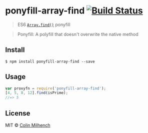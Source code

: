 # ponyfill-array-find [![Build Status](https://travis-ci.org/cmilhench/ponyfill-array-find.svg?branch=master)](https://travis-ci.org/cmilhench/ponyfill-array-find)

> ES6 [`Array.find()`](https://developer.mozilla.org/en-US/docs/Web/JavaScript/Reference/Global_Objects/Array/find) ponyfill

> Ponyfill: A polyfill that doesn't overwrite the native method


## Install

```
$ npm install ponyfill-array-find --save
```


## Usage

```js
var proxyfn = require('ponyfill-array-find');
[4, 5, 8, 12].find(isPrime);
//=> 5
```


## License

MIT © [Colin Milhench](http://milhen.ch)
